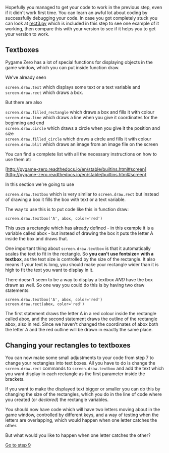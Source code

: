 Hopefully you managed to get your code to work in the previous step, even if it didn't work first time. You can learn an awful lot about coding by successfully debugging your code. In case you got completely stuck you can look at [rect3.py](rect3.py) which is included in this step to see one example of it working, then compare this with your version to see if it helps you to get your version to work.

Textboxes
---------

Pygame Zero has a lot of special functions for displaying objects in the game window, which you can put inside function draw.

We've already seen

```screen.draw.text``` which displays some text or a text variable and ```screen.draw.rect``` which draws a box.

But there are also

```screen.draw.filled_rectangle``` which draws a box and fills it with colour  
```screen.draw.line``` which draws a line when you give it coordinates for the beginning and end  
```screen.draw.circle``` which draws a circle when you give it the position and size  
```screen.draw.filled_circle``` which draws a circle and fills it with colour  
```screen.draw.blit``` which draws an image from an image file on the screen  

You can find a complete list with all the necessary instructions on how to use them at:

[http://pygame-zero.readthedocs.io/en/stable/builtins.html#screen](http://pygame-zero.readthedocs.io/en/stable/builtins.html#screen)

In this section we're going to use

```screen.draw.textbox``` which is very similar to ```screen.draw.rect``` but instead of drawing a box it fills the box with text or a text variable.

The way to use this is to put code like this in function draw:
```
screen.draw.textbox('A', abox, color='red')
```

This uses a rectangle which has already defined - in this example it is a variable called abox - but instead of drawing the box it puts the letter A inside the box and draws that.

One important thing about ```screen.draw.textbox``` is that it automatically scales the text to fit in the rectangle. So **you can't use fontsize= with a textbox**, as the text size is controlled by the size of the rectangle. It also means if your text is long, you should make your rectangle wider than it is high to fit the text you want to display in it.

There doesn't seem to be a way to display a textbox *AND* have the box drawn as well. So one way you could do this is by having two draw statements:
```
screen.draw.textbox('A', abox, color='red')
screen.draw.rect(abox, color='red')
```
The first statement draws the letter A in a red colour inside the rectangle called abox, and the second statement draws the outline of the rectangle abox, also in red. Since we haven't changed the coordinates of abox both the letter A and the red outline will be drawn in exactly the same place.

Changing your rectangles to textboxes
------------------------------------

You can now make some small adjustments to your code from step 7 to change your rectangles into text boxes. All you have to do is change the ```screen.draw.rect``` commands to ```screen.draw.textbox``` and add the text which you want display in each rectangle as the first parameter inside the brackets.

If you want to make the displayed text bigger or smaller you can do this by changing the size of the rectangles, which you do in the line of code where you created (or *declared*) the rectangle variables.

You should now have code which will have two letters moving about in the game window, controlled by different keys, and a way of testing when the letters are overlapping, which would happen when one letter catches the other.

But what would you like to happen when one letter catches the other?


[Go to step 9](../Step9-final_challenge)